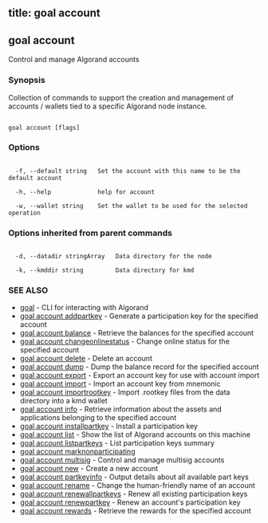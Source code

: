 title: goal account
---
## goal account



Control and manage Algorand accounts



### Synopsis



Collection of commands to support the creation and management of accounts / wallets tied to a specific Algorand node instance.



```

goal account [flags]

```



### Options



```

  -f, --default string   Set the account with this name to be the default account

  -h, --help             help for account

  -w, --wallet string    Set the wallet to be used for the selected operation

```



### Options inherited from parent commands



```

  -d, --datadir stringArray   Data directory for the node

  -k, --kmddir string         Data directory for kmd

```



### SEE ALSO



* [goal](../../../goal/goal/)	 - CLI for interacting with Algorand
* [goal account addpartkey](../addpartkey/)	 - Generate a participation key for the specified account
* [goal account balance](../balance/)	 - Retrieve the balances for the specified account
* [goal account changeonlinestatus](../changeonlinestatus/)	 - Change online status for the specified account
* [goal account delete](../delete/)	 - Delete an account
* [goal account dump](../dump/)	 - Dump the balance record for the specified account
* [goal account export](../export/)	 - Export an account key for use with account import
* [goal account import](../import/)	 - Import an account key from mnemonic
* [goal account importrootkey](../importrootkey/)	 - Import .rootkey files from the data directory into a kmd wallet
* [goal account info](../info/)	 - Retrieve information about the assets and applications belonging to the specified account
* [goal account installpartkey](../installpartkey/)	 - Install a participation key
* [goal account list](../list/)	 - Show the list of Algorand accounts on this machine
* [goal account listpartkeys](../listpartkeys/)	 - List participation keys summary
* [goal account marknonparticipating](../marknonparticipating/)
* [goal account multisig](../multisig/multisig/)	 - Control and manage multisig accounts
* [goal account new](../new/)	 - Create a new account
* [goal account partkeyinfo](../partkeyinfo/)	 - Output details about all available part keys
* [goal account rename](../rename/)	 - Change the human-friendly name of an account
* [goal account renewallpartkeys](../renewallpartkeys/)	 - Renew all existing participation keys
* [goal account renewpartkey](../renewpartkey/)	 - Renew an account's participation key
* [goal account rewards](../rewards/)	 - Retrieve the rewards for the specified account



